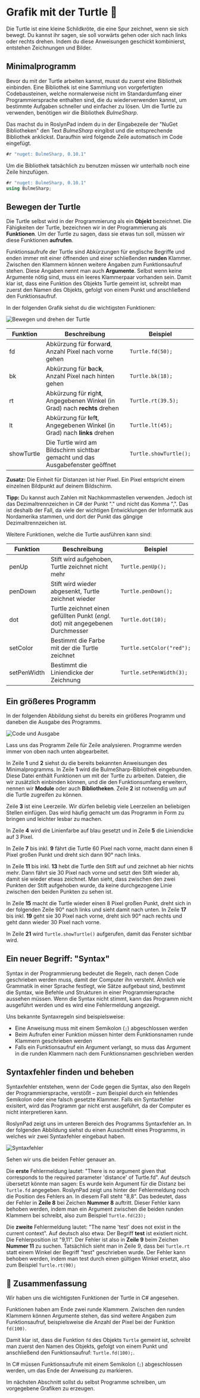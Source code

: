 # Grafik mit der Turtle 🐢

Die Turtle ist eine kleine Schildkröte, die eine Spur zeichnet, wenn sie
sich bewegt. Du kannst ihr sagen, sie soll vorwärts gehen oder sich nach
links oder rechts drehen. Indem du diese Anweisungen geschickt
kombinierst, entstehen Zeichnungen und Bilder.

## Minimalprogramm

Bevor du mit der Turtle arbeiten kannst, musst du zuerst eine Bibliothek einbinden.
Eine Bibliothek ist eine Sammlung von vorgefertigten Codebausteinen,
welche normalerweise nicht im Standardumfang einer Programmiersprache enthalten sind,
die du wiederverwenden kannst, um bestimmte Aufgaben schneller und einfacher zu lösen.
Um die Turtle zu verwenden, benötigen wir die Bibliothek *BulmeSharp*.

Das machst du in RoslynPad indem du in der Eingabezeile der "NuGet Bibliotheken"
den Text *BulmeSharp* eingibst und die entsprechende Bibliothek anklickst.
Daraufhin wird folgende Zeile automatisch im Code eingefügt.

```cs
#r "nuget: BulmeSharp, 0.10.1"
```

Um die Bibliothek tatsächlich zu benutzen müssen wir unterhalb noch eine Zeile hinzufügen.

```cs
#r "nuget: BulmeSharp, 0.10.1"
using BulmeSharp;
```


## Bewegen der Turtle

Die Turtle selbst wird in der Programmierung als ein **Objekt** bezeichnet.
Die Fähigkeiten der Turtle, bezeichnen wir in der Programmierung als **Funktionen**.
Um der Turtle zu sagen, dass sie etwas tun soll, müssen wir diese Funktionen **aufrufen**.
 
Funktionsaufrufe der Turtle sind Abkürzungen für englische Begriffe und enden immer mit 
einer öffnenden und einer schließenden **runden** Klammer.
Zwischen den Klammern können weitere Angaben zum Funktionsaufruf stehen.
Diese Angaben nennt man auch **Argumente**.
Selbst wenn keine Argumente nötig sind, muss ein leeres Klammerpaar vorhanden sein.
Damit klar ist, dass eine Funktion des Objekts Turtle gemeint ist,
schreibt man zuerst den Namen des Objekts, gefolgt von einem Punkt
und anschließend den Funktionsaufruf.

In der folgenden Grafik siehst du die wichtigsten Funktionen:

![Bewegen und drehen der Turtle](./images/turtle.png)

| Funktion  | Beschreibung | Beispiel |
| ------------- | ------------- | ------------- |
| fd  | Abkürzung für **f**orwar**d**, Anzahl Pixel nach vorne gehen  | `Turtle.fd(50);`  |
| bk  | Abkürzung für **b**ac**k**, Anzahl Pixel nach hinten gehen  | `Turtle.bk(18);`  |
| rt  | Abkürzung für **r**igh**t**, Angegebenen Winkel (in Grad) nach **rechts** drehen  | `Turtle.rt(39.5);`  |
| lt  | Abkürzung für **l**ef**t**, Angegebenen Winkel (in Grad) nach **links** drehen  | `Turtle.lt(45);`  |
| showTurtle  | Die Turtle wird am Bildschirm sichtbar gemacht und das Ausgabefenster geöffnet  | `Turtle.showTurtle();`  |

**Zusatz:** Die Einheit für Distanzen ist hier Pixel.
Ein Pixel entspricht einem einzelnen Bildpunkt auf deinem Bildschirm.

**Tipp:** Du kannst auch Zahlen mit Nachkommastellen verwenden.
Jedoch ist das Dezimaltrennzeichen in C# der Punkt "." und nicht das Komma ",".
Das ist deshalb der Fall, da viele der wichtigen Entwicklungen der Informatik 
aus Nordamerika stammen, und dort der Punkt das gängige Dezimaltrennzeichen ist.

Weitere Funktionen, welche die Turtle ausführen kann sind:

| Funktion  | Beschreibung | Beispiel |
| ------------- | ------------- | ------------- |
| penUp  | Stift wird aufgehoben, Turtle zeichnet nicht mehr  | `Turtle.penUp();`  |
| penDown  | Stift wird wieder abgesenkt, Turtle zeichnet wieder  | `Turtle.penDown();`  |
| dot  | Turtle zeichnet einen gefüllten Punkt (*engl.* dot) mit angegebenen Durchmesser  | `Turtle.dot(10);`  |
| setColor  | Bestimmt die Farbe mit der die Turtle zeichnet  | `Turtle.setColor("red");`  |
| setPenWidth  | Bestimmt die Liniendicke der Zeichnung  | `Turtle.setPenWidth(3);`  |


## Ein größeres Programm

In der folgenden Abbildung siehst du bereits ein größeres Programm
und daneben die Ausgabe des Programms.

![Code und Ausgabe](./images/erstesExample.png)

Lass uns das Programm Zeile für Zeile analysieren.
Programme werden immer von oben nach unten abgearbeitet.

In Zeile **1** und **2** siehst du die bereits bekannten Anweisungen des Minimalprogramms.
In Zeile **1** wird die BulmeSharp-Bibliothek eingebunden.
Diese Datei enthält Funktionen um mit der Turtle zu arbeiten.
Dateien, die wir zusätzlich einbinden können, und die den Funktionsumfang erweitern,
nennen wir **Module** oder auch **Bibliotheken**.
Zeile **2** ist notwendig um auf die Turtle zugreifen zu können.

Zeile **3** ist eine Leerzeile. Wir dürfen beliebig viele Leerzeilen
an beliebigen Stellen einfügen. Das wird häufig gemacht um das
Programm in Form zu bringen und leichter lesbar zu machen.

In Zeile **4** wird die Linienfarbe auf blau gesetzt
und in Zeile **5** die Liniendicke auf 3 Pixel.

In Zeile **7** bis inkl. **9** fährt die Turtle 60 Pixel nach vorne,
macht dann einen 8 Pixel großen Punkt und dreht sich dann 90° nach links.

In Zeile **11** bis inkl. **13** hebt die Turtle den Stift auf und zeichnet ab hier nichts mehr.
Dann fährt sie 30 Pixel nach vorne und setzt den Stift wieder ab, damit sie wieder
etwas zeichnet.
Man sieht, dass zwischen den zwei Punkten der Stift aufgehoben wurde,
da keine durchgezogene Linie zwischen den beiden Punkten zu sehen ist.

In Zeile **15** macht die Turtle wieder einen 8 Pixel großen Punkt,
dreht sich in der folgenden Zeile 90° nach links und sieht damit nach unten.
In Zeile **17** bis inkl. **19** geht sie 30 Pixel nach vorne, dreht sich 90° nach rechts
und geht dann wieder 30 Pixel nach vorne.

In Zeile **21** wird `Turtle.showTurtle()` aufgerufen, damit das Fenster sichtbar wird.

## Ein neuer Begriff: "Syntax"

Syntax in der Programmierung bedeutet die Regeln, nach denen Code geschrieben werden muss, damit der Computer ihn versteht.
Ähnlich wie Grammatik in einer Sprache festlegt, wie Sätze aufgebaut sind, bestimmt die Syntax, wie Befehle und Strukturen in einer Programmiersprache aussehen müssen.
Wenn die Syntax nicht stimmt, kann das Programm nicht ausgeführt werden und es wird eine Fehlermeldung angezeigt.

Uns bekannte Syntaxregeln sind beispielsweise:
* Eine Anweisung muss mit einem Semikolon (`;`) abgeschlossen werden
* Beim Aufrufen einer Funktion müssen hinter dem Funktionsnamen runde Klammern geschrieben werden
* Falls ein Funktionsaufruf ein Argument verlangt, so muss das Argument in die runden Klammern nach dem Funktionsnamen geschrieben werden


## Syntaxfehler finden und beheben

Syntaxfehler entstehen, wenn der Code gegen die Syntax, also den Regeln der Programmiersprache,
verstößt – zum Beispiel durch ein fehlendes Semikolon oder eine falsch gesetzte Klammer.
Falls ein Syntaxfehler exisitert, wird das Programm gar nicht erst ausgeführt,
da der Computer es nicht interpretieren kann.

RoslynPad zeigt uns im unteren Bereich des Programms Syntaxfehler an.
In der folgenden Abbildung siehst du einen Ausschnitt eines Programms,
in welches wir zwei Syntaxfehler eingebaut haben.

![Syntaxfehler](./images/syntax_error.png)

Sehen wir uns die beiden Fehler genauer an.

Die **erste** Fehlermeldung lautet: "There is no argument given that corresponds to the
required parameter 'distance' of Turtle.fd".
Auf deutsch übersetzt könnte man sagen: Es wurde kein Argument für die Distanz
bei `Turtle.fd` angegeben.
RoslynPad zeigt uns hinter der Fehlermeldung noch die Position des
Fehlers an. In diesem Fall steht "8,8". 
Das bedeutet, dass der Fehler in **Zeile 8** bei Zeichen **Nummer 8** auftritt.
Dieser Fehler kann behoben werden, indem man ein Argument zwischen die 
beiden runden Klammern bei schreibt, also zum Beispiel `Turtle.fd(23);`


Die **zweite** Fehlermeldung lautet: "The name 'test' does not exist
in the current context". Auf deutsch also etwa: Der Begriff **test** ist
existiert nicht. Die Fehlerposition ist "9,11". 
Der Fehler ist also in **Zeile 9** beim Zeichen **Nummer 11** zu suchen.
Tatsächlich sieht man in Zeile 9, dass bei `Turtle.rt` statt einem 
Winkel der Begriff "test" geschrieben wurde.
Der Fehler kann behoben werden, indem man test durch einen gültigen Winkel
ersetzt, also zum Beispiel `Turtle.rt(90);`

## 🧭 Zusammenfassung
Wir haben uns die wichtigsten Funktionen der Turtle in C# angesehen. 

Funktionen haben am Ende zwei runde Klammern.
Zwischen den runden Klammern können Argumente stehen,
das sind weitere Angaben zum Funktionsaufruf, beispielsweise die Anzahl der Pixel bei der Funktion `fd(100)`.

Damit klar ist, dass die Funktion `fd` des Objekts `Turtle` gemeint ist,
schreibt man zuerst den Namen des Objekts, gefolgt von einem Punkt und anschließend den Funktionsaufruf: `Turtle.fd(100);`.

In C# müssen Funktionsaufrufe mit einem Semikolon (`;`) abgeschlossen werden, um das Ende der Anweisung zu markieren.

Im nächsten Abschnitt sollst du selbst Programme schreiben, um vorgegebene Grafiken zu erzeugen.
































